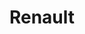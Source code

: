 ---
title: "Renault"
url: /ciudad-autonoma-de-buenos-aires/renault-bernardo-de-irigoyen/
shop: Autohaus
---